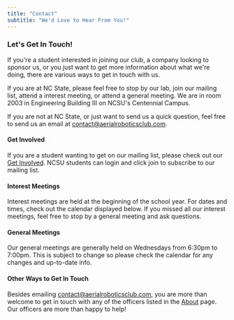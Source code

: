 ```yaml
---
title: "Contact"
subtitle: "We'd Love to Hear From You!"
---
```


### Let's Get In Touch!

If you're a student interested in joining our club, a company looking to sponsor us, or you just want to get more information about what we're doing, there are various ways to get in touch with us.

If you are at NC State, please feel free to stop by our lab, join our mailing list, attend a interest meeting, or attend a general meeting. We are in room 2003 in Engineering Building III on NCSU's Centennial Campus.

If you are not at NC State, or just want to send us a quick question, feel free to send us an email at [contact@aerialroboticsclub.com](mailto:contact@aerialroboticsclub.com).

#### Get Involved

If you are a student wanting to get on our mailing list, please check out our [Get Involved](https://getinvolved.ncsu.edu/organization/arc). NCSU students can login and click join to subscribe to our mailing list.

#### Interest Meetings

Interest meetings are held at the beginning of the school year. For dates and times, check out the calendar displayed below. If you missed all our interest meetings, feel free to stop by a general meeting and ask questions.

#### General Meetings

Our general meetings are generally held on Wednesdays from 6:30pm to 7:00pm. This is subject to change so please check the calendar for any changes and up-to-date info.

#### Other Ways to Get In Touch

Besides emailing [contact@aerialroboticsclub.com](mailto:contact@aerialroboticsclub.com), you are more than welcome to get in touch with any of the officers listed in the [About](/about) page. Our officers are more than happy to help!
